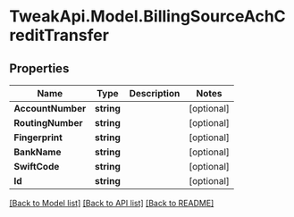 # TweakApi.Model.BillingSourceAchCreditTransfer
## Properties

Name | Type | Description | Notes
------------ | ------------- | ------------- | -------------
**AccountNumber** | **string** |  | [optional] 
**RoutingNumber** | **string** |  | [optional] 
**Fingerprint** | **string** |  | [optional] 
**BankName** | **string** |  | [optional] 
**SwiftCode** | **string** |  | [optional] 
**Id** | **string** |  | [optional] 

[[Back to Model list]](../README.md#documentation-for-models) [[Back to API list]](../README.md#documentation-for-api-endpoints) [[Back to README]](../README.md)

